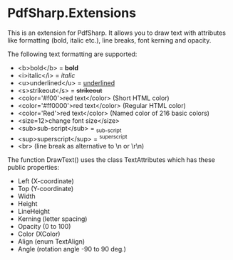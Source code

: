 # PdfSharp.Extensions
This is an extension for PdfSharp. It allows you to draw text with attributes like formatting (bold, italic etc.), line breaks, font kerning and opacity.

The following text formatting are supported:

- &lt;b>bold&lt;/b> = <b>bold</b><br>
- &lt;i>italic&lt;/i> = <i>italic</i><br>
- &lt;u>underlined&lt;/u> = <u>underlined</u><br>
- &lt;s>strikeout&lt;/s> = <s>strikeout</s><br>
- &lt;color='#f00'>red text&lt;/color> (Short HTML color)<br>
- &lt;color='#ff0000'>red text&lt;/color> (Regular HTML color)<br>
- &lt;color='Red'>red text&lt;/color> (Named color of 216 basic colors)<br>
- &lt;size=12>change font size&lt;/size><br>
- &lt;sub>sub-script&lt;/sub> = <sub>sub-script</sub><br>
- &lt;sup>superscript&lt;/sup> = <sup>superscript</sup><br>
- &lt;br> (line break as alternative to \n or \r\n)

The function DrawText() uses the class TextAttributes which has these public properties:

- Left (X-coordinate)<br>
- Top (Y-coordinate)<br>
- Width<br>
- Height<br>
- LineHeight<br>
- Kerning (letter spacing)<br>
- Opacity (0 to 100)<br>
- Color (XColor)<br>
- Align (enum TextAlign)<br>
- Angle (rotation angle -90 to 90 deg.)
